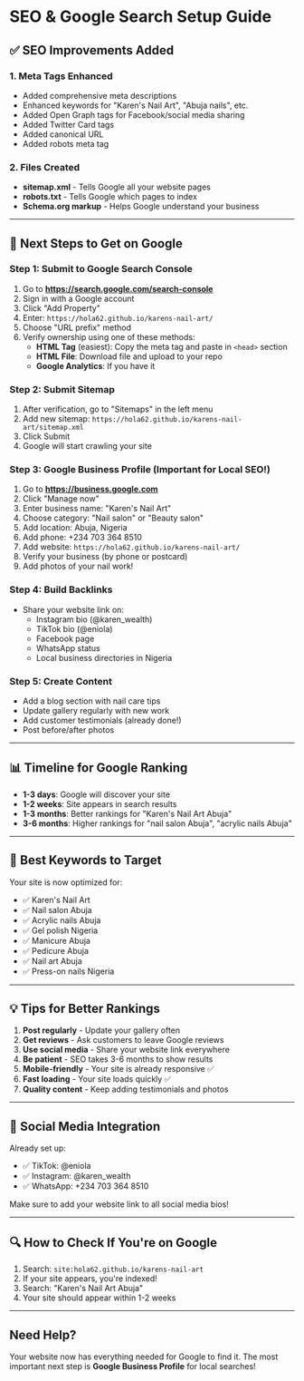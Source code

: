 # SEO & Google Search Setup Guide

## ✅ SEO Improvements Added

### 1. Meta Tags Enhanced
- Added comprehensive meta descriptions
- Enhanced keywords for "Karen's Nail Art", "Abuja nails", etc.
- Added Open Graph tags for Facebook/social media sharing
- Added Twitter Card tags
- Added canonical URL
- Added robots meta tag

### 2. Files Created
- **sitemap.xml** - Tells Google all your website pages
- **robots.txt** - Tells Google which pages to index
- **Schema.org markup** - Helps Google understand your business

---

## 🚀 Next Steps to Get on Google

### Step 1: Submit to Google Search Console
1. Go to **https://search.google.com/search-console**
2. Sign in with a Google account
3. Click "Add Property"
4. Enter: `https://hola62.github.io/karens-nail-art/`
5. Choose "URL prefix" method
6. Verify ownership using one of these methods:
   - **HTML Tag** (easiest): Copy the meta tag and paste in `<head>` section
   - **HTML File**: Download file and upload to your repo
   - **Google Analytics**: If you have it

### Step 2: Submit Sitemap
1. After verification, go to "Sitemaps" in the left menu
2. Add new sitemap: `https://hola62.github.io/karens-nail-art/sitemap.xml`
3. Click Submit
4. Google will start crawling your site

### Step 3: Google Business Profile (Important for Local SEO!)
1. Go to **https://business.google.com**
2. Click "Manage now"
3. Enter business name: "Karen's Nail Art"
4. Choose category: "Nail salon" or "Beauty salon"
5. Add location: Abuja, Nigeria
6. Add phone: +234 703 364 8510
7. Add website: `https://hola62.github.io/karens-nail-art/`
8. Verify your business (by phone or postcard)
9. Add photos of your nail work!

### Step 4: Build Backlinks
- Share your website link on:
  - Instagram bio (@karen_wealth)
  - TikTok bio (@eniola)
  - Facebook page
  - WhatsApp status
  - Local business directories in Nigeria

### Step 5: Create Content
- Add a blog section with nail care tips
- Update gallery regularly with new work
- Add customer testimonials (already done!)
- Post before/after photos

---

## 📊 Timeline for Google Ranking

- **1-3 days**: Google will discover your site
- **1-2 weeks**: Site appears in search results
- **1-3 months**: Better rankings for "Karen's Nail Art Abuja"
- **3-6 months**: Higher rankings for "nail salon Abuja", "acrylic nails Abuja"

---

## 🎯 Best Keywords to Target

Your site is now optimized for:
- ✅ Karen's Nail Art
- ✅ Nail salon Abuja
- ✅ Acrylic nails Abuja
- ✅ Gel polish Nigeria
- ✅ Manicure Abuja
- ✅ Pedicure Abuja
- ✅ Nail art Abuja
- ✅ Press-on nails Nigeria

---

## 💡 Tips for Better Rankings

1. **Post regularly** - Update your gallery often
2. **Get reviews** - Ask customers to leave Google reviews
3. **Use social media** - Share your website link everywhere
4. **Be patient** - SEO takes 3-6 months to show results
5. **Mobile-friendly** - Your site is already responsive ✅
6. **Fast loading** - Your site loads quickly ✅
7. **Quality content** - Keep adding testimonials and photos

---

## 📱 Social Media Integration

Already set up:
- ✅ TikTok: @eniola
- ✅ Instagram: @karen_wealth
- ✅ WhatsApp: +234 703 364 8510

Make sure to add your website link to all social media bios!

---

## 🔍 How to Check If You're on Google

1. Search: `site:hola62.github.io/karens-nail-art`
2. If your site appears, you're indexed!
3. Search: "Karen's Nail Art Abuja"
4. Your site should appear within 1-2 weeks

---

## Need Help?

Your website now has everything needed for Google to find it. The most important next step is **Google Business Profile** for local searches!
